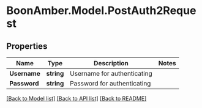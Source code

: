 # BoonAmber.Model.PostAuth2Request

## Properties

Name | Type | Description | Notes
------------ | ------------- | ------------- | -------------
**Username** | **string** | Username for authenticating | 
**Password** | **string** | Password for authenticating | 

[[Back to Model list]](../README.md#documentation-for-models) [[Back to API list]](../README.md#documentation-for-api-endpoints) [[Back to README]](../README.md)

